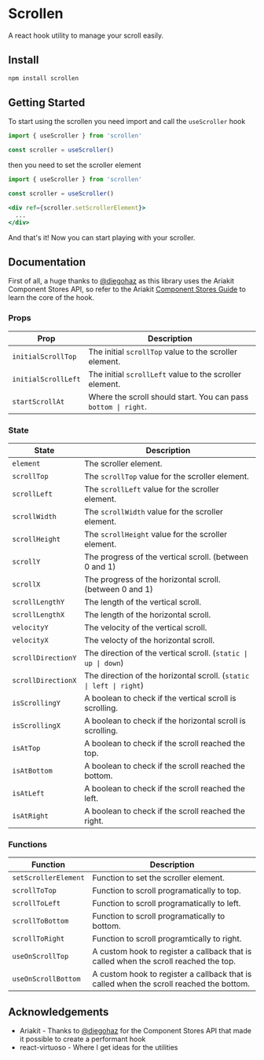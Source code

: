 # Scrollen

A react hook utility to manage your scroll easily.

## Install

```sh
npm install scrollen
```

## Getting Started

To start using the scrollen you need import and call the `useScroller` hook

```js
import { useScroller } from 'scrollen'

const scroller = useScroller()
```

then you need to set the scroller element

```jsx
import { useScroller } from 'scrollen'

const scroller = useScroller()

<div ref={scroller.setScrollerElement}>
  ...
</div>
```

And that's it! Now you can start playing with your scroller.

## Documentation

First of all, a huge thanks to [@diegohaz](https://twitter.com/diegohaz) as this library uses the
Ariakit Component Stores API, so refer to the Ariakit [Component Stores Guide](https://ariakit.org/guide/component-stores) to learn the core
of the hook.

### Props

| Prop                | Description                                                    |
| ------------------- | -------------------------------------------------------------- |
| `initialScrollTop`  | The initial `scrollTop` value to the scroller element.         |
| `initialScrollLeft` | The initial `scrollLeft` value to the scroller element.        |
| `startScrollAt`     | Where the scroll should start. You can pass `bottom \| right`. |


### State

| State              | Description                                                         |
| ------------------ | ------------------------------------------------------------------- |
| `element`          | The scroller element.                                               |
| `scrollTop`        | The `scrollTop` value for the scroller element.                     |
| `scrollLeft`       | The `scrollLeft` value for the scroller element.                    |
| `scrollWidth`      | The `scrollWidth` value for the scroller element.                   |
| `scrollHeight`     | The `scrollHeight` value for the scroller element.                  |
| `scrollY`          | The progress of the vertical scroll. (between 0 and 1)              |
| `scrollX`          | The progress of the horizontal scroll. (between 0 and 1)            |
| `scrollLengthY`    | The length of the vertical scroll.                                  |
| `scrollLengthX`    | The length of the horizontal scroll.                                |
| `velocityY`        | The velocity of the vertical scroll.                                |
| `velocityX`        | The velocty of the horizontal scroll.                               |
| `scrollDirectionY` | The direction of the vertical scroll. (`static \| up \| down`)      |
| `scrollDirectionX` | The direction of the horizontal scroll. (`static \| left \| right`) |
| `isScrollingY`     | A boolean to check if the vertical scroll is scrolling.             |
| `isScrollingX`     | A boolean to check if the horizontal scroll is scrolling.           |
| `isAtTop`          | A boolean to check if the scroll reached the top.                   |
| `isAtBottom`       | A boolean to check if the scroll reached the bottom.                |
| `isAtLeft`         | A boolean to check if the scroll reached the left.                  |
| `isAtRight`        | A boolean to check if the scroll reached the right.                 |

### Functions

| Function             | Description                                                                             |
| -------------------- | --------------------------------------------------------------------------------------- |
| `setScrollerElement` | Function to set the scroller element.                                                   |
| `scrollToTop`        | Function to scroll programatically to top.                                              |
| `scrollToLeft`       | Function to scroll programatically to left.                                             |
| `scrollToBottom`     | Function to scroll programatically to bottom.                                           |
| `scrollToRight`      | Function to scroll programtically to right.                                             |
| `useOnScrollTop`     | A custom hook to register a callback that is called when the scroll reached the top.    |
| `useOnScrollBottom`  | A custom hook to register a callback that is called when the scroll reached the bottom. |

## Acknowledgements

- Ariakit - Thanks to [@diegohaz](https://twitter.com/diegohaz) for the Component Stores API that
  made it possible to create a performant hook
- react-virtuoso - Where I get ideas for the utilities
